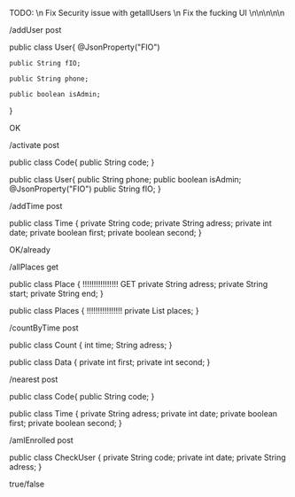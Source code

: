 TODO: \n
Fix Security issue with getallUsers \n
Fix the fucking UI \n\n\n\n\n




















/addUser post

public class User{
    @JsonProperty("FIO") 
    
    public String fIO;
    
    public String phone;
    
    public boolean isAdmin;
}

OK

/activate post

public class Code{
    public String code;
}

public class User{
    public String phone;
    public boolean isAdmin;
    @JsonProperty("FIO") 
    public String fIO;
}

/addTime post

public class Time {
    private String code;
    private String adress;
    private int date;
    private boolean first;
    private boolean second;
}

OK/already

/allPlaces get

public class Place { !!!!!!!!!!!!!!!! GET
    private String adress;
    private String start;
    private String end;
}

public class Places { !!!!!!!!!!!!!!!!
    private List<Place> places;
}

/countByTime post

public class Count {
    int time;
    String adress;
}

public class Data {
    private int first;
    private int second;
}

/nearest post

public class Code{
    public String code;
}

public class Time {
    private String adress;
    private int date;
    private boolean first;
    private boolean second;
}

/amIEnrolled post

public class CheckUser {
    private String code;
    private int date;
    private String adress;
}

true/false
